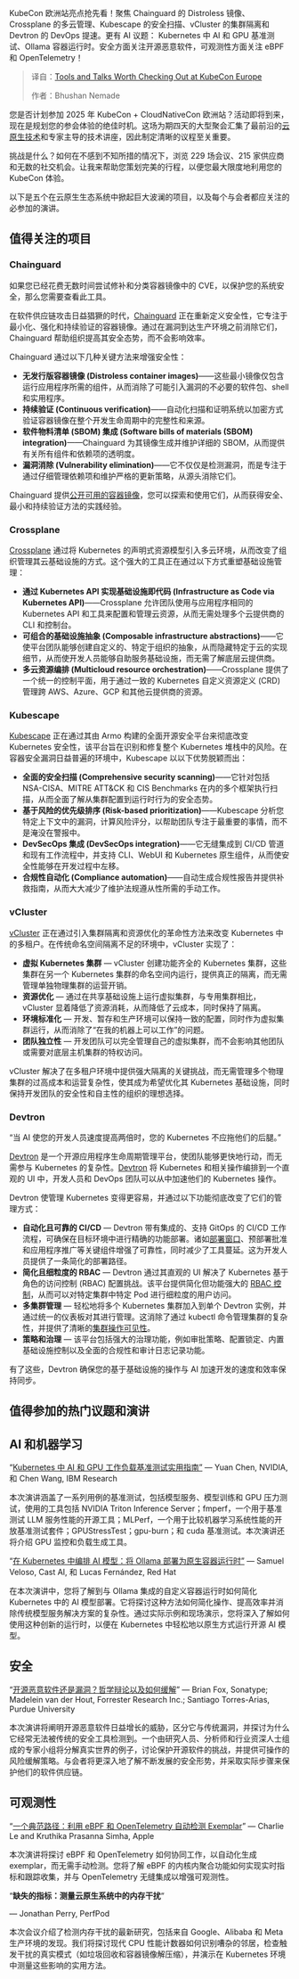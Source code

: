 
<!--
title: KubeCon欧洲大会上值得关注的工具和讲座
cover: https://cdn.thenewstack.io/media/2025/03/10287a30-conference12.jpeg
summary: KubeCon 欧洲站亮点抢先看！聚焦 Chainguard 的 Distroless 镜像、Crossplane 的多云管理、Kubescape 的安全扫描、vCluster 的集群隔离和 Devtron 的 DevOps 提速。更有 AI 议题： Kubernetes 中 AI 和 GPU 基准测试、Ollama 容器运行时。安全方面关注开源恶意软件，可观测性方面关注 eBPF 和 OpenTelemetry！
-->

KubeCon 欧洲站亮点抢先看！聚焦 Chainguard 的 Distroless 镜像、Crossplane 的多云管理、Kubescape 的安全扫描、vCluster 的集群隔离和 Devtron 的 DevOps 提速。更有 AI 议题： Kubernetes 中 AI 和 GPU 基准测试、Ollama 容器运行时。安全方面关注开源恶意软件，可观测性方面关注 eBPF 和 OpenTelemetry！

> 译自：[Tools and Talks Worth Checking Out at KubeCon Europe](https://thenewstack.io/tools-and-talks-worth-checking-out-at-kubecon-europe/)
> 
> 作者：Bhushan Nemade

您是否计划参加 2025 年 KubeCon + CloudNativeCon 欧洲站？活动即将到来，现在是规划您的参会体验的绝佳时机。这场为期四天的大型聚会汇集了最前沿的[云原生技术](https://thenewstack.io/cloud-native/)和专家主导的技术讲座，因此制定清晰的议程至关重要。

挑战是什么？如何在不感到不知所措的情况下，浏览 229 场会议、215 家供应商和无数的社交机会。让我来帮助您策划完美的行程，以便您最大限度地利用您的 KubeCon 体验。

以下是五个在云原生生态系统中掀起巨大波澜的项目，以及每个与会者都应关注的必参加的演讲。

## 值得关注的项目

### Chainguard

如果您已经花费无数时间尝试修补和分类容器镜像中的 CVE，以保护您的系统安全，那么您需要查看此工具。

在软件供应链攻击日益猖獗的时代，[Chainguard](https://thenewstack.io/chainguard-launches-cpu-gpu-containers-for-ai-frameworks/) 正在重新定义安全性，它专注于最小化、强化和持续验证的容器镜像。通过在漏洞到达生产环境之前消除它们，Chainguard 帮助组织提高其安全态势，而不会影响效率。

Chainguard 通过以下几种关键方法来增强安全性：

- **无发行版容器镜像 (Distroless container images)**——这些最小镜像仅包含运行应用程序所需的组件，从而消除了可能引入漏洞的不必要的软件包、shell 和实用程序。
- **持续验证 (Continuous verification)**——自动化扫描和证明系统以加密方式验证容器镜像在整个开发生命周期中的完整性和来源。
- **软件物料清单 (SBOM) 集成 (Software bills of materials (SBOM) integration)**——Chainguard 为其镜像生成并维护详细的 SBOM，从而提供有关所有组件和依赖项的透明度。
- **漏洞消除 (Vulnerability elimination)**——它不仅仅是检测漏洞，而是专注于通过仔细管理依赖项和维护严格的更新策略，从源头消除它们。

Chainguard 提供[公开可用的容器镜像](https://images.chainguard.dev/directory/?category=all)，您可以探索和使用它们，从而获得安全、最小和持续验证方法的实践经验。

### Crossplane

[Crossplane](https://thenewstack.io/kubecon-24-crossplane-a-developer-friendly-control-plane/) 通过将 Kubernetes 的声明式资源模型引入多云环境，从而改变了组织管理其云基础设施的方式。这个强大的工具正在通过以下方式重塑基础设施管理：

- **通过 Kubernetes API 实现基础设施即代码 (Infrastructure as Code via Kubernetes API)**——Crossplane 允许团队使用与应用程序相同的 Kubernetes API 和工具来配置和管理云资源，从而无需处理多个云提供商的 CLI 和控制台。
- **可组合的基础设施抽象 (Composable infrastructure abstractions)**——它使平台团队能够创建自定义的、特定于组织的抽象，从而隐藏特定于云的实现细节，从而使开发人员能够自助服务基础设施，而无需了解底层云提供商。
- **多云资源编排 (Multicloud resource orchestration)**——Crossplane 提供了一个统一的控制平面，用于通过一致的 Kubernetes 自定义资源定义 (CRD) 管理跨 AWS、Azure、GCP 和其他云提供商的资源。

### Kubescape

[Kubescape](https://thenewstack.io/kubescape-achieves-cncf-incubation-status/) 正在通过其由 Armo 构建的全面开源安全平台来彻底改变 Kubernetes 安全性，该平台旨在识别和修复整个 Kubernetes 堆栈中的风险。在容器安全漏洞日益普遍的环境中，Kubescape 以以下优势脱颖而出：

- **全面的安全扫描 (Comprehensive security scanning)**——它针对包括 NSA-CISA、MITRE ATT&CK 和 CIS Benchmarks 在内的多个框架执行扫描，从而全面了解从集群配置到运行时行为的安全态势。
- **基于风险的优先级排序 (Risk-based prioritization)**——Kubescape 分析您特定上下文中的漏洞，计算风险评分，以帮助团队专注于最重要的事情，而不是淹没在警报中。
- **DevSecOps 集成 (DevSecOps integration)**——它无缝集成到 CI/CD 管道和现有工作流程中，并支持 CLI、WebUI 和 Kubernetes 原生组件，从而使安全性能够在开发过程中左移。
- **合规性自动化 (Compliance automation)**——自动生成合规性报告并提供补救指南，从而大大减少了维护法规遵从性所需的手动工作。

### vCluster

[vCluster](https://thenewstack.io/vcluster-to-the-rescue/) 正在通过引入集群隔离和资源优化的革命性方法来改变 Kubernetes 中的多租户。在传统命名空间隔离不足的环境中，vCluster 实现了：

*   **虚拟 Kubernetes 集群** — vCluster 创建功能齐全的 Kubernetes 集群，这些集群在另一个 Kubernetes 集群的命名空间内运行，提供真正的隔离，而无需管理单独物理集群的运营开销。
*   **资源优化** — 通过在共享基础设施上运行虚拟集群，与专用集群相比，vCluster 显着降低了资源消耗，从而降低了云成本，同时保持了隔离。
*   **环境标准化** — 开发、暂存和生产环境可以保持一致的配置，同时作为虚拟集群运行，从而消除了“在我的机器上可以工作”的问题。
*   **团队独立性** — 开发团队可以完全管理自己的虚拟集群，而不会影响其他团队或需要对底层主机集群的特权访问。

vCluster 解决了在多租户环境中提供强大隔离的关键挑战，而无需管理多个物理集群的过高成本和运营复杂性，使其成为希望优化其 Kubernetes 基础设施，同时保持开发团队的安全性和自主性的组织的理想选择。

### Devtron

“当 AI 使您的开发人员速度提高两倍时，您的 Kubernetes 不应拖他们的后腿。”

[Devtron](https://github.com/devtron-labs/devtron) 是一个开源应用程序生命周期管理平台，使团队能够更快地行动，而无需参与 Kubernetes 的复杂性。[Devtron](https://devtron.ai/) 将 Kubernetes 和相关操作编排到一个直观的 UI 中，开发人员和 DevOps 团队可以从中加速他们的 Kubernetes 操作。

Devtron 使管理 Kubernetes 变得更容易，并通过以下功能彻底改变了它们的管理方式：

*   **自动化且可靠的 CI/CD** — Devtron 带有集成的、支持 GitOps 的 CI/CD 工作流程，可确保在目标环境中进行精确的功能部署。诸如[部署窗口](https://devtron.ai/blog/execute-controlled-deployments-in-kubernetes-environments/)、预部署批准和应用程序推广等关键组件增强了可靠性，同时减少了工具蔓延。这为开发人员提供了一条简化的部署路径。
*   **简化且细粒度的 RBAC** — Devtron 通过其直观的 UI 解决了 Kubernetes 基于角色的访问控制 (RBAC) 配置挑战。该平台提供简化但功能强大的 [RBAC 控制](https://devtron.ai/blog/sso-and-rbac-a-secure-access-strategy-for-your-kubernetes/)，从而可以对特定集群中特定 Pod 进行细粒度的用户访问。
*   **多集群管理** — 轻松地将多个 Kubernetes 集群加入到单个 Devtron 实例，并通过统一的仪表板对其进行管理。这消除了通过 kubectl 命令管理集群的复杂性，并提供了清晰的[集群操作可见性](https://devtron.ai/blog/managing-kubernetes-resources-across-multiple-clusters/)。
*   **策略和治理** — 该平台包括强大的治理功能，例如审批策略、配置锁定、内置基础设施控制以及全面的合规性和审计日志记录功能。

有了这些，Devtron 确保您的基于基础设施的操作与 AI 加速开发的速度和效率保持同步。

## 值得参加的热门议题和演讲

## AI 和机器学习

“[Kubernetes 中 AI 和 GPU 工作负载基准测试实用指南”](https://kccnceu2025.sched.com/event/1tx7Q/a-practical-guide-to-benchmarking-ai-and-gpu-workloads-in-kubernetes-yuan-chen-nvidia-chen-wang-ibm-research?iframe=no&w=100%&sidebar=yes&bg=no) — Yuan Chen, NVIDIA, 和 Chen Wang, IBM Research

本次演讲涵盖了一系列用例的基准测试，包括模型服务、模型训练和 GPU 压力测试，使用的工具包括 NVIDIA Triton Inference Server；fmperf，一个用于基准测试 LLM 服务性能的开源工具；MLPerf，一个用于比较机器学习系统性能的开放基准测试套件；GPUStressTest；gpu-burn；和 cuda 基准测试。本次演讲还将介绍 GPU 监控和负载生成工具。

“[在 Kubernetes 中编排 AI 模型：将 Ollama 部署为原生容器运行时”](https://kccnceu2025.sched.com/event/1tx97/orchestrating-ai-models-in-kubernetes-deploying-ollama-as-a-native-container-runtime-samuel-veloso-cast-ai-lucas-fernandez-red-hat?iframe=no&w=100%&sidebar=yes&bg=no) — Samuel Veloso, Cast AI, 和 Lucas Fernández, Red Hat

在本次演讲中，您将了解到与 Ollama 集成的自定义容器运行时如何简化 Kubernetes 中的 AI 模型部署。它将探讨这种方法如何简化操作、提高效率并消除传统模型服务解决方案的复杂性。通过实际示例和现场演示，您将深入了解如何使用这种创新的运行时，以便在 Kubernetes 中轻松地以原生方式运行开源 AI 模型。

## 安全

“[开源恶意软件还是漏洞？哲学辩论以及如何缓解](https://kccnceu2025.sched.com/#)” — Brian Fox, Sonatype; Madelein van der Hout, Forrester Research Inc.; Santiago Torres-Arias, Purdue University

本次演讲将阐明开源恶意软件日益增长的威胁，区分它与传统漏洞，并探讨为什么它经常无法被传统的安全工具检测到。一个由研究人员、分析师和行业资深人士组成的专家小组将分解真实世界的例子，讨论保护开源软件的挑战，并提供可操作的风险缓解策略。与会者将更深入地了解不断发展的安全形势，并采取实际步骤来保护他们的软件供应链。

## 可观测性

“[一个典范路径：利用 eBPF 和 OpenTelemetry 自动检测 Exemplar](https://kccnceu2025.sched.com/event/1txEI/an-exemplary-path-leveraging-ebpfs-and-opentelemetry-to-auto-instrument-for-exemplars-charlie-le-kruthika-prasanna-simha-apple?iframe=no&w=100%&sidebar=yes&bg=no)” — Charlie Le and Kruthika Prasanna Simha, Apple

本次演讲将探讨 eBPF 和 OpenTelemetry 如何协同工作，以自动化生成 exemplar，而无需手动检测。您将了解 eBPF 的内核内聚合功能如何实现实时指标和跟踪收集，并与 OpenTelemetry 无缝集成以增强可观测性。

“**缺失的指标：测量云原生系统中的内存干扰**“

— Jonathan Perry, PerfPod

本次会议介绍了检测内存干扰的最新研究，包括来自 Google、Alibaba 和 Meta 生产环境的发现。我们将探讨现代 CPU 性能计数器如何识别嘈杂的邻居，检查触发干扰的真实模式（如垃圾回收和容器镜像解压缩），并演示在 Kubernetes 环境中测量这些影响的实用方法。